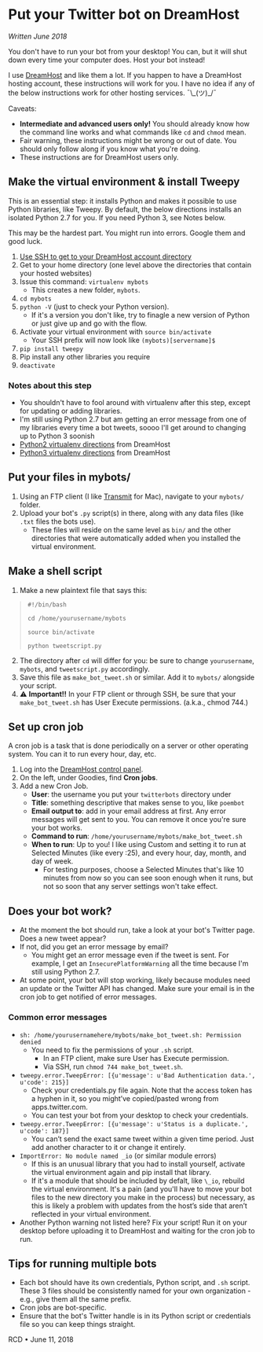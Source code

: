 # Put your Twitter bot on DreamHost 

*Written June 2018*

You don't have to run your bot from your desktop! You can, but it will shut down every time your computer does. Host your bot instead! 

I use [DreamHost](https://www.dreamhost.com/) and like them a lot. If you happen to have a DreamHost hosting account, these instructions will work for you. I have no idea if any of the below instructions work for other hosting services. ¯\\\_(ツ)\_/¯


Caveats:
- **Intermediate and advanced users only!** You should already know how the command line works and what commands like `cd` and `chmod` mean. 
- Fair warning, these instructions might be wrong or out of date. You should only follow along if you know what you're doing. 
- These instructions are for DreamHost users only. 

## Make the virtual environment & install Tweepy
This is an essential step: it installs Python and makes it possible to use Python libraries, like Tweepy. By default, the below directions installs an isolated Python 2.7 for you. If you need Python 3, see Notes below.

This may be the hardest part. You might run into errors. Google them and good luck. 

1. [Use SSH to get to your DreamHost account directory](https://help.dreamhost.com/hc/en-us/articles/216041267-SSH-overview)
1. Get to your home directory (one level above the directories that contain your hosted websites)
2. Issue this command: `virtualenv mybots`
    - This creates a new folder, `mybots`.
1. `cd mybots` 
1. `python -V` (just to check your Python version). 
	- If it's a version you don't like, try to finagle a new version of Python or just give up and go with the flow.
3. Activate your virtual environment with `source bin/activate`
    - Your SSH prefix will now look like `(mybots)[servername]$`
4. `pip install tweepy` 
1. Pip install any other libraries you require
5. `deactivate`

### Notes about this step
- You shouldn't have to fool around with virtualenv after this step, except for updating or adding libraries. 
- I'm still using Python 2.7 but am getting an error message from one of my libraries every time a bot tweets, soooo I'll get around to changing up to Python 3 soonish
- [Python2 virtualenv directions](https://help.dreamhost.com/hc/en-us/articles/215489338-Installing-and-using-virtualenv-with-Python-2) from DreamHost
- [Python3 virtualenv directions](https://help.dreamhost.com/hc/en-us/articles/115000695551-Installing-and-using-Python-s-virtualenv-using-Python-3) from DreamHost

## Put your files in mybots/
1. Using an FTP client (I like [Transmit](https://www.panic.com/transmit/) for Mac), navigate to your `mybots/` folder.
1. Upload your bot's `.py` script(s) in there, along with any data files (like `.txt` files the bots use). 
	- These files will reside on the same level as `bin/` and the other directories that were automatically added when you installed the virtual environment.

## Make a shell script
1. Make a new plaintext file that says this: 
> `#!/bin/bash`
>
> `cd /home/yourusername/mybots`
>
> `source bin/activate`
>
> `python tweetscript.py`

2. The directory after `cd` will differ for you: be sure to change `yourusername`, `mybots`, and `tweetscript.py` accordingly. 
1. Save this file as `make_bot_tweet.sh` or similar. Add it to `mybots/` alongside your script.
1. ⚠️ **Important!!** In your FTP client or through SSH, be sure that your `make_bot_tweet.sh` has User Execute permissions. (a.k.a., chmod 744.)

## Set up cron job
A cron job is a task that is done periodically on a server or other operating system. You can it to run every hour, day, etc. 
1. Log into the [DreamHost control panel](https://panel.dreamhost.com/). 
1. On the left, under Goodies, find **Cron jobs**.
1. Add a new Cron Job.
	- **User**: the username you put your `twitterbots` directory under
	- **Title**: something descriptive that makes sense to you, like `poembot`
	- **Email output to**: add in your email address at first. Any error messages will get sent to you. You can remove it once you're sure your bot works.
	- **Command to run**: `/home/yourusername/mybots/make_bot_tweet.sh`
	- **When to run**: Up to you! I like using Custom and setting it to run at Selected Minutes (like every :25), and every hour, day, month, and day of week.
		- For testing purposes, choose a Selected Minutes that's like 10 minutes from now so you can see soon enough when it runs, but not so soon that any server settings won't take effect. 
	
## Does your bot work? 
- At the moment the bot should run, take a look at your bot's Twitter page. Does a new tweet appear? 
- If not, did you get an error message by email? 
	- You might get an error message even if the tweet is sent. For example, I get an `InsecurePlatformWarning` all the time because I'm still using Python 2.7. 
- At some point, your bot will stop working, likely because modules need an update or the Twitter API has changed. Make sure your email is in the cron job to get notified of error messages.

### Common error messages
- `sh: /home/yourusernamehere/mybots/make_bot_tweet.sh: Permission denied`
	- You need to fix the permissions of your `.sh` script. 
		- In an FTP client, make sure User has Execute permission. 
		- Via SSH, run `chmod 744 make_bot_tweet.sh`.
- `tweepy.error.TweepError: [{u'message': u'Bad Authentication data.', u'code': 215}]`
	- Check your credentials.py file again. Note that the access token has a hyphen in it, so you might’ve copied/pasted wrong from apps.twitter.com. 
	- You can test your bot from your desktop to check your credentials.
- `tweepy.error.TweepError: [{u'message': u'Status is a duplicate.', u'code': 187}]`
	- You can’t send the exact same tweet within a given time period. Just add another character to it or change it entirely.
- `ImportError: No module named _io` (or similar module errors)
	- If this is an unusual library that you had to install yourself, activate the virtual environment again and pip install that library.
	- If it's a module that should be included by defalt, like `\_io`, rebuild the virtual environment. It's a pain (and you'll have to move your bot files to the new directory you make in the process) but necessary, as this is likely a problem with updates from the host’s side that aren’t reflected in your virtual environment.
- Another Python warning not listed here? Fix your script! Run it on your desktop before uploading it to DreamHost and waiting for the cron job to run. 

## Tips for running multiple bots
- Each bot should have its own credentials, Python script, and `.sh` script. These 3 files should be consistently named for your own organization - e.g., give them all the same prefix.
- Cron jobs are bot-specific.
- Ensure that the bot's Twitter handle is in its Python script or credentials file so you can keep things straight.



RCD • June 11, 2018
